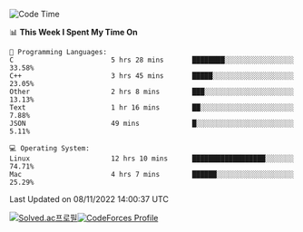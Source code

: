 
<!--START_SECTION:waka-->
![Code Time](http://img.shields.io/badge/Code%20Time-2%2C085%20hrs%2057%20mins-blue)

📊 **This Week I Spent My Time On** 

```text
💬 Programming Languages: 
C                        5 hrs 28 mins       ████████░░░░░░░░░░░░░░░░░   33.58% 
C++                      3 hrs 45 mins       █████░░░░░░░░░░░░░░░░░░░░   23.05% 
Other                    2 hrs 8 mins        ███░░░░░░░░░░░░░░░░░░░░░░   13.13% 
Text                     1 hr 16 mins        ██░░░░░░░░░░░░░░░░░░░░░░░   7.88% 
JSON                     49 mins             █░░░░░░░░░░░░░░░░░░░░░░░░   5.11%

💻 Operating System: 
Linux                    12 hrs 10 mins      ██████████████████░░░░░░░   74.71% 
Mac                      4 hrs 7 mins        ██████░░░░░░░░░░░░░░░░░░░   25.29%

```


 Last Updated on 08/11/2022 14:00:37 UTC
<!--END_SECTION:waka-->
[![Solved.ac프로필](http://mazassumnida.wtf/api/generate_badge?boj=hckim96)](https://solved.ac/hckim96)[![CodeForces Profile](https://cf.leed.at?id=hckim96)](https://codeforces.com/profile/hckim96)
